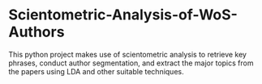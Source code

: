 # Scientometric-Analysis-of-WoS-Authors
This python project makes use of scientometric analysis to retrieve key phrases, conduct author segmentation, and extract the major topics from the papers using LDA and other suitable techniques.
